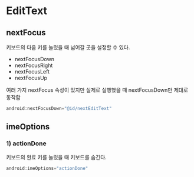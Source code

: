 # EditText

## nextFocus
키보드의 다음 키를 눌렀을 때 넘어갈 곳을 설정할 수 있다.  
- nextFocusDown
- nextFocusRight
- nextFocusLeft
- nextFocusUp

여러 가지 nextFocus 속성이 있지만 실제로 실행했을 때 nextFocusDown만 제대로 동작함

```java
android:nextFocusDown="@id/nextEditText"
```

## imeOptions
### 1) actionDone
키보드의 완료 키를 눌렀을 때 키보드를 숨긴다.
```java
android:imeOptions="actionDone"
```